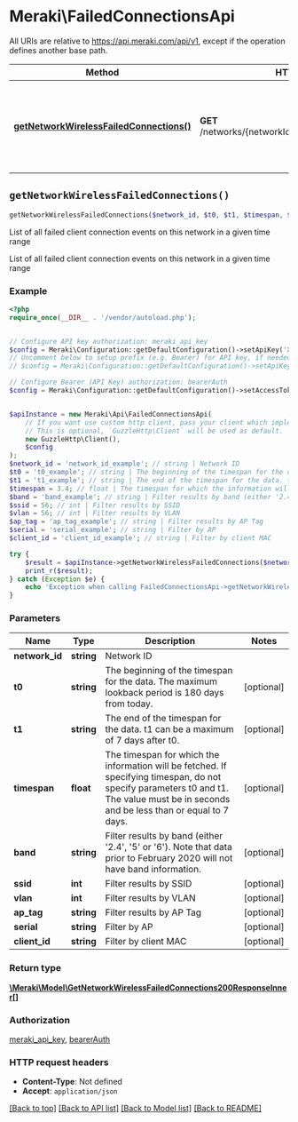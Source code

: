 # Meraki\FailedConnectionsApi

All URIs are relative to https://api.meraki.com/api/v1, except if the operation defines another base path.

| Method | HTTP request | Description |
| ------------- | ------------- | ------------- |
| [**getNetworkWirelessFailedConnections()**](FailedConnectionsApi.md#getNetworkWirelessFailedConnections) | **GET** /networks/{networkId}/wireless/failedConnections | List of all failed client connection events on this network in a given time range |


## `getNetworkWirelessFailedConnections()`

```php
getNetworkWirelessFailedConnections($network_id, $t0, $t1, $timespan, $band, $ssid, $vlan, $ap_tag, $serial, $client_id): \Meraki\Model\GetNetworkWirelessFailedConnections200ResponseInner[]
```

List of all failed client connection events on this network in a given time range

List of all failed client connection events on this network in a given time range

### Example

```php
<?php
require_once(__DIR__ . '/vendor/autoload.php');


// Configure API key authorization: meraki_api_key
$config = Meraki\Configuration::getDefaultConfiguration()->setApiKey('X-Cisco-Meraki-API-Key', 'YOUR_API_KEY');
// Uncomment below to setup prefix (e.g. Bearer) for API key, if needed
// $config = Meraki\Configuration::getDefaultConfiguration()->setApiKeyPrefix('X-Cisco-Meraki-API-Key', 'Bearer');

// Configure Bearer (API Key) authorization: bearerAuth
$config = Meraki\Configuration::getDefaultConfiguration()->setAccessToken('YOUR_ACCESS_TOKEN');


$apiInstance = new Meraki\Api\FailedConnectionsApi(
    // If you want use custom http client, pass your client which implements `GuzzleHttp\ClientInterface`.
    // This is optional, `GuzzleHttp\Client` will be used as default.
    new GuzzleHttp\Client(),
    $config
);
$network_id = 'network_id_example'; // string | Network ID
$t0 = 't0_example'; // string | The beginning of the timespan for the data. The maximum lookback period is 180 days from today.
$t1 = 't1_example'; // string | The end of the timespan for the data. t1 can be a maximum of 7 days after t0.
$timespan = 3.4; // float | The timespan for which the information will be fetched. If specifying timespan, do not specify parameters t0 and t1. The value must be in seconds and be less than or equal to 7 days.
$band = 'band_example'; // string | Filter results by band (either '2.4', '5' or '6'). Note that data prior to February 2020 will not have band information.
$ssid = 56; // int | Filter results by SSID
$vlan = 56; // int | Filter results by VLAN
$ap_tag = 'ap_tag_example'; // string | Filter results by AP Tag
$serial = 'serial_example'; // string | Filter by AP
$client_id = 'client_id_example'; // string | Filter by client MAC

try {
    $result = $apiInstance->getNetworkWirelessFailedConnections($network_id, $t0, $t1, $timespan, $band, $ssid, $vlan, $ap_tag, $serial, $client_id);
    print_r($result);
} catch (Exception $e) {
    echo 'Exception when calling FailedConnectionsApi->getNetworkWirelessFailedConnections: ', $e->getMessage(), PHP_EOL;
}
```

### Parameters

| Name | Type | Description  | Notes |
| ------------- | ------------- | ------------- | ------------- |
| **network_id** | **string**| Network ID | |
| **t0** | **string**| The beginning of the timespan for the data. The maximum lookback period is 180 days from today. | [optional] |
| **t1** | **string**| The end of the timespan for the data. t1 can be a maximum of 7 days after t0. | [optional] |
| **timespan** | **float**| The timespan for which the information will be fetched. If specifying timespan, do not specify parameters t0 and t1. The value must be in seconds and be less than or equal to 7 days. | [optional] |
| **band** | **string**| Filter results by band (either &#39;2.4&#39;, &#39;5&#39; or &#39;6&#39;). Note that data prior to February 2020 will not have band information. | [optional] |
| **ssid** | **int**| Filter results by SSID | [optional] |
| **vlan** | **int**| Filter results by VLAN | [optional] |
| **ap_tag** | **string**| Filter results by AP Tag | [optional] |
| **serial** | **string**| Filter by AP | [optional] |
| **client_id** | **string**| Filter by client MAC | [optional] |

### Return type

[**\Meraki\Model\GetNetworkWirelessFailedConnections200ResponseInner[]**](../Model/GetNetworkWirelessFailedConnections200ResponseInner.md)

### Authorization

[meraki_api_key](../../README.md#meraki_api_key), [bearerAuth](../../README.md#bearerAuth)

### HTTP request headers

- **Content-Type**: Not defined
- **Accept**: `application/json`

[[Back to top]](#) [[Back to API list]](../../README.md#endpoints)
[[Back to Model list]](../../README.md#models)
[[Back to README]](../../README.md)
